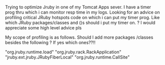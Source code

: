 Trying to optimize Jruby in one of my Tomcat Apps sever. I have a timer prog thru which i can monitor resp time in my logs. Looking for an advice on profiling critical JRuby hotspots code on which i can put my timer prog. Like which JRuby packages/classes and ()s should i put my timer on. ? I would appreciate some high level advice pls

My scope of profiling is as follows. Should I add more packages /classes besides the following ? If yes which ones??!!

"org.jruby.runtime.load" 
"org.jruby.rack.RackApplication" 
"jruby.ext.jruby.JRubyFiberLocal"
"org.jruby.runtime.CallSite"